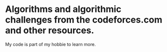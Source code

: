 # Algorithms and algorithmic challenges from the codeforces.com and other resources.

My code is part of my hobbie to learn more.

